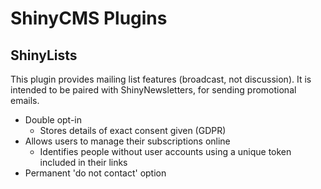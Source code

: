 # ShinyCMS Plugins

## ShinyLists

This plugin provides mailing list features (broadcast, not discussion). It is intended to be paired with ShinyNewsletters, for sending promotional emails.

* Double opt-in
    * Stores details of exact consent given (GDPR)
* Allows users to manage their subscriptions online
    * Identifies people without user accounts using a unique token included in their links
* Permanent 'do not contact' option
